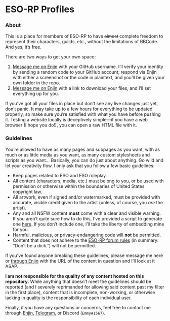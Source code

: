 # ESO-RP Profiles

### About

This is a place for members of ESO-RP to have ~~almost~~ complete freedom to represent their characters, guilds, etc., without the limitations of BBCode. And yes, it&rsquo;s free.

There are two ways to get your own space:

1. [Message me on Enjin](https://enjin.com/dashboard/messages/compose?type=user&id=11652181) with your GitHub username. I&rsquo;ll verify your identity by sending a random code to your GitHub account; respond via Enjin with either a screenshot or the code in plaintext, and you&rsquo;ll be given your own folder in the repo.
2. [Message me on Enjin](https://enjin.com/dashboard/messages/compose?type=user&id=11652181) with a link to download your files, and I&rsquo;ll set everything up for you.

If you&rsquo;ve got all your files in place but don&rsquo;t see any live changes just yet, don&rsquo;t panic. It may take up to a few hours for everything to be updated properly, so make sure you&rsquo;re satisfied with what you have before pushing it. Testing a website locally is deceptively simple&mdash;if you have a web browser (I hope you do!), you can open a raw HTML file with it.

### Guidelines

You&rsquo;re allowed to have as many pages and subpages as you want, with as much or as little media as you want, as many custom stylesheets and scripts as you want&hellip; Basically, you can do just about anything. Go wild and let your creativity flow. I only ask that you follow a few basic guidelines:

* Keep pages related to ESO and ESO roleplay.
* All content (characters, media, etc.) must belong to you, or be used with permission or otherwise within the boundaries of United States copyright law.
* All artwork, even if signed and/or watermarked, must be provided with accurate, visible credit given to the artist (unless, of course, you *are* the artist).
* Any and all NSFW content **must** come with a clear and visible warning. If you aren&rsquo;t quite sure how to do this, I&rsquo;ve provided a script to generate one [here](https://gist.github.com/emmyemi/aaa0a4ba7b5f51d5ba6298f9de708f11). If you don&rsquo;t include one, I&rsquo;ll take the liberty of embedding mine for you.
* Harmful, malicious, or privacy-endangering code will **not** be permitted.
* Content that does not adhere to the [ESO-RP forum rules](http://eso-rp.com/forum/m/9324623/viewthread/27951247) (in summary: &ldquo;Don&rsquo;t be a dick.&rdquo;) will not be permitted.

If you&rsquo;ve found anyone breaking these guidelines, please message me here or [through Enjin](https://enjin.com/dashboard/messages/compose?type=user&id=11652181) with the URL of the content in question and I&rsquo;ll look at it ASAP.

 **I am not responsible for the quality of any content hosted on this repository.** While anything that doesn&rsquo;t meet the guidelines should be reported (and I severely reprimanded for allowing said content past my filter in the first place), content that is incomplete, non-working, or otherwise lacking in quality is the responsibility of each individual user.

Finally, if you have any questions or concerns, feel free to contact me through [Enjin](http://eso-rp.com/profile/emmy), [Telegram](https://t.me/emmyemi), or Discord (`Emmy#1567`).
